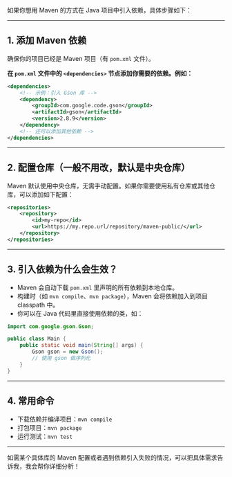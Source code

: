 如果你想用 Maven 的方式在 Java 项目中引入依赖，具体步骤如下：

---

## 1. 添加 Maven 依赖

确保你的项目已经是 Maven 项目（有 `pom.xml` 文件）。

**在 `pom.xml` 文件中的 `<dependencies>` 节点添加你需要的依赖。例如：**

```xml
<dependencies>
    <!-- 示例：引入 Gson 库 -->
    <dependency>
        <groupId>com.google.code.gson</groupId>
        <artifactId>gson</artifactId>
        <version>2.8.9</version>
    </dependency>
    <!-- 还可以添加其他依赖 -->
</dependencies>
```

---

## 2. 配置仓库（一般不用改，默认是中央仓库）

Maven 默认使用中央仓库，无需手动配置。如果你需要使用私有仓库或其他仓库，可以添加如下配置：

```xml
<repositories>
    <repository>
        <id>my-repo</id>
        <url>https://my.repo.url/repository/maven-public/</url>
    </repository>
</repositories>
```

---

## 3. 引入依赖为什么会生效？

- Maven 会自动下载 `pom.xml` 里声明的所有依赖到本地仓库。
- 构建时（如 `mvn compile`、`mvn package`），Maven 会将依赖加入到项目 classpath 中。
- 你可以在 Java 代码里直接使用依赖的类，如：

```java
import com.google.gson.Gson;

public class Main {
    public static void main(String[] args) {
        Gson gson = new Gson();
        // 使用 gson 做序列化
    }
}
```

---

## 4. 常用命令

- 下载依赖并编译项目：`mvn compile`
- 打包项目：`mvn package`
- 运行测试：`mvn test`

---

如需某个具体库的 Maven 配置或者遇到依赖引入失败的情况，可以把具体需求告诉我，我会帮你详细分析！